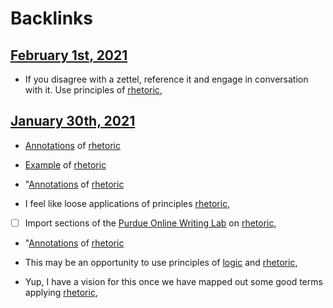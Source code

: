 
# Backlinks
## [February 1st, 2021](<February 1st, 2021.md>)
- If you disagree with a zettel, reference it and engage in conversation with it. Use principles of [rhetoric](<rhetoric.md>),

## [January 30th, 2021](<January 30th, 2021.md>)
- [Annotations](<Annotations.md>) of [rhetoric](<rhetoric.md>)

- [Example](<Example.md>) of [rhetoric](<rhetoric.md>)

- "[Annotations](<Annotations.md>) of [rhetoric](<rhetoric.md>)

- I feel like loose applications of principles [rhetoric](<rhetoric.md>),

- [ ] Import sections of the [Purdue Online Writing Lab](<Purdue Online Writing Lab.md>) on [rhetoric](<rhetoric.md>),

- "[Annotations](<Annotations.md>) of [rhetoric](<rhetoric.md>)

- This may be an opportunity to use principles of [logic](<logic.md>) and [rhetoric](<rhetoric.md>),

- Yup, I have a vision for this once we have mapped out some good terms applying [rhetoric](<rhetoric.md>),

